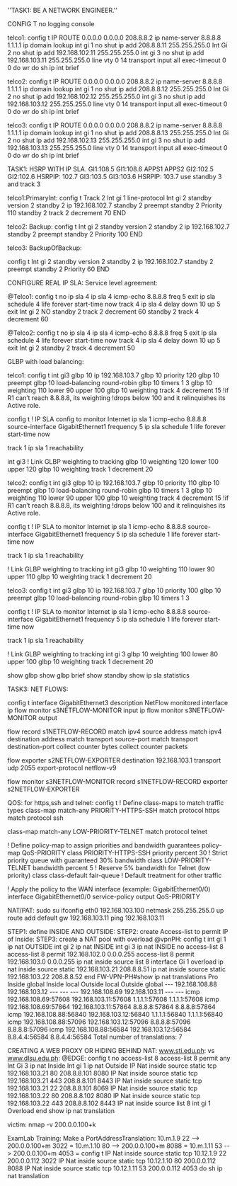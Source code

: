 ''TASK1: BE A NETWORK ENGINEER.''

CONFIG T
no logging console

telco1:
config t
IP ROUTE 0.0.0.0  0.0.0.0 208.8.8.2
ip name-server 8.8.8.8 1.1.1.1
ip domain lookup
int gi 1
no shut
ip add 208.8.8.11 255.255.255.0
Int Gi 2
no shut
ip add 192.168.102.11 255.255.255.0
int gi 3
no shut
ip add 192.168.103.11 255.255.255.0
line vty 0 14
 transport input all
 exec-timeout 0 0
do wr
do sh ip int brief


telco2:
config t
IP ROUTE 0.0.0.0  0.0.0.0 208.8.8.2
ip name-server 8.8.8.8 1.1.1.1
ip domain lookup
int gi 1
no shut
ip add 208.8.8.12 255.255.255.0
Int Gi 2
no shut
ip add 192.168.102.12 255.255.255.0
int gi 3
no shut
ip add 192.168.103.12 255.255.255.0
line vty 0 14
 transport input all
 exec-timeout 0 0
do wr
do sh ip int brief


telco3:
config t
IP ROUTE 0.0.0.0  0.0.0.0 208.8.8.2
ip name-server 8.8.8.8 1.1.1.1
ip domain lookup
int gi 1
no shut
ip add 208.8.8.13 255.255.255.0
Int Gi 2
no shut
ip add 192.168.102.13 255.255.255.0
int gi 3
no shut
ip add 192.168.103.13 255.255.255.0
line vty 0 14
 transport input all
 exec-timeout 0 0
do wr
do sh ip int brief

TASK1: HSRP WITH IP SLA.
GI1:108.5                        GI1:108.6
APPS1                             APPS2
GI2:102.5                        GI2:102.6
             HSRPIP:  102.7
GI3:103.5                        GI3:103.6
             HSRPIP:  103.7
          use standby 3 and track 3

telco1:PrimaryInt:
config t
Track 2 Int gi 1 line-protocol
Int gi 2
standby version 2
standby 2 ip 192.168.102.7
standby 2 preempt
standby 2 Priority 110
standby 2 track 2 decrement 70
END

telco2: Backup:
config t
Int gi 2
standby version 2
standby 2 ip 192.168.102.7
standby 2 preempt
standby 2 Priority 100
END

telco3: BackupOfBackup:

config t
Int gi 2
standby version 2
standby 2 ip 192.168.102.7
standby 2 preempt
standby 2 Priority 60
END

CONFIGURE REAL IP SLA: Service level agreement:

@Telco1:
config t
no ip sla 4
ip sla 4 
  icmp-echo 8.8.8.8
  freq 5
  exit
ip  sla  schedule 4 life forever start-time now
track  4  ip sla 4
  delay down 10 up 5
  exit
Int gi 2
NO standby 2 track 2 decrement 60
standby 2 track 4 decrement 60

@Telco2:
config t
no ip sla 4
ip sla 4 
  icmp-echo 8.8.8.8
  freq 5
  exit
ip  sla  schedule 4 life forever start-time now
track  4  ip sla 4
  delay down 10 up 5
  exit
Int gi 2
standby 2 track 4 decrement 50

GLBP with load balancing:

telco1:
config t
int gi3
glbp 10 ip 192.168.103.7
glbp 10 priority 120
glbp 10 preempt
glbp 10 load-balancing round-robin
glbp 10 timers 1 3
glbp 10 weighting 110 lower 90 upper 100
glbp 10 weighting track 4 decrement 15
!if R1 can’t reach 8.8.8.8, its weighting 
!drops below 100 and it relinquishes its Active role.

config t
! IP SLA config to monitor Internet
ip sla 1
 icmp-echo 8.8.8.8 source-interface GigabitEthernet1
 frequency 5
ip sla schedule 1 life forever start-time now

track 1 ip sla 1 reachability

int gi3
! Link GLBP weighting to tracking
glbp 10 weighting 120 lower 100 upper 120
glbp 10 weighting track 1 decrement 20


telco2:
config t
int gi3
glbp 10 ip 192.168.103.7
glbp 10 priority 110
glbp 10 preempt
glbp 10 load-balancing round-robin
glbp 10 timers 1 3
glbp 10 weighting 110 lower 90 upper 100
glbp 10 weighting track 4 decrement 15
!if R1 can’t reach 8.8.8.8, its weighting 
!drops below 100 and it relinquishes its Active role.

config t
! IP SLA to monitor Internet
ip sla 1
 icmp-echo 8.8.8.8 source-interface GigabitEthernet1
 frequency 5
ip sla schedule 1 life forever start-time now

track 1 ip sla 1 reachability

! Link GLBP weighting to tracking
int gi3
glbp 10 weighting 110 lower 90 upper 110
glbp 10 weighting track 1 decrement 20


telco3:
config t
int gi3
glbp 10 ip 192.168.103.7
glbp 10 priority 100
glbp 10 preempt
glbp 10 load-balancing round-robin
glbp 10 timers 1 3

config t
! IP SLA to monitor Internet
ip sla 1
 icmp-echo 8.8.8.8 source-interface GigabitEthernet1
 frequency 5
ip sla schedule 1 life forever start-time now

track 1 ip sla 1 reachability

! Link GLBP weighting to tracking
int gi 3
glbp 10 weighting 100 lower 80 upper 100
glbp 10 weighting track 1 decrement 20


show glbp
show glbp brief
show standby
show ip sla statistics

TASK3: NET FLOWS:

config t
interface GigabitEthernet3
 description NetFlow monitored interface
 ip flow monitor s3NETFLOW-MONITOR input
 ip flow monitor s3NETFLOW-MONITOR output

flow record s1NETFLOW-RECORD
 match ipv4 source address
 match ipv4 destination address
 match transport source-port
 match transport destination-port
 collect counter bytes
 collect counter packets

flow exporter s2NETFLOW-EXPORTER
 destination 192.168.103.1
 transport udp 2055
 export-protocol netflow-v9

flow monitor s3NETFLOW-MONITOR
 record s1NETFLOW-RECORD
 exporter s2NETFLOW-EXPORTER

QOS: for https,ssh and telnet:
config t
! Define class-maps to match traffic types
class-map match-any PRIORITY-HTTPS-SSH
 match protocol https
 match protocol ssh

class-map match-any LOW-PRIORITY-TELNET
 match protocol telnet

! Define policy-map to assign priorities and bandwidth guarantees
policy-map QoS-PRIORITY
 class PRIORITY-HTTPS-SSH
  priority percent 30       ! Strict priority queue with guaranteed 30% bandwidth
 class LOW-PRIORITY-TELNET
  bandwidth percent 5       ! Reserve 5% bandwidth for Telnet (low priority)
 class class-default
  fair-queue                ! Default treatment for other traffic

! Apply the policy to the WAN interface (example: GigabitEthernet0/0)
interface GigabitEthernet0/0
 service-policy output QoS-PRIORITY




NAT/PAT:
sudo su
ifconfig eth0 192.168.103.100 netmask 255.255.255.0 up
route add default gw 192.168.103.11
ping 192.168.103.11

STEP1: define INSIDE AND OUTSIDE:
STEP2: create Access-list to permit IP of Inside:
STEP3: create a NAT pool with overload
@vpnPH:
config t
int gi 1
ip nat OUTSIDE
int gi 2
ip nat INSIDE
int gi 3
ip nat INSIDE
no access-list 8
access-list 8 permit 192.168.102.0 0.0.0.255
access-list 8 permit 192.168.103.0 0.0.0.255
ip nat inside source list 8 interface Gi 1 overload
ip nat inside source static 192.168.103.21 208.8.8.51
ip nat inside source static 192.168.103.22 208.8.8.52
end
FW-VPN-PH#show ip nat translations 
Pro  Inside global         Inside local          Outside local         Outside global
---  192.168.108.88        192.168.103.12        ---                   ---
---  192.168.108.69        192.168.103.11        ---                   ---
icmp 192.168.108.69:57608  192.168.103.11:57608  1.1.1.1:57608         1.1.1.1:57608
icmp 192.168.108.69:57864  192.168.103.11:57864  8.8.8.8:57864         8.8.8.8:57864
icmp 192.168.108.88:56840  192.168.103.12:56840  1.1.1.1:56840         1.1.1.1:56840
icmp 192.168.108.88:57096  192.168.103.12:57096  8.8.8.8:57096         8.8.8.8:57096
icmp 192.168.108.88:56584  192.168.103.12:56584  8.8.4.4:56584         8.8.4.4:56584
Total number of translations: 7

CREATING A WEB PROXY OR HIDING BEHIND NAT:
www.sti.edu.ph:      vs     www.dlsu.edu.ph:
@EDGE:
config t
no access-list 8
access-list 8 permit any
Int Gi 3
 ip nat Inside
Int gi 1
 ip nat Outside
IP Nat inside source static tcp 192.168.103.21 80 208.8.8.101 8080
IP Nat inside source static tcp 192.168.103.21 443 208.8.8.101 8443
IP Nat inside source static tcp 192.168.103.21 22 208.8.8.101 8069
IP Nat inside source static tcp 192.168.103.22 80 208.8.8.102 8080
IP Nat inside source static tcp 192.168.103.22 443 208.8.8.102 8443
IP nat inside source list 8 int gi 1 Overload
end
show ip nat translation

victim: nmap -v 200.0.0.100+k

ExamLab Training: Make a PortAddressTranslation:
10.m.1.9 22 --> 200.0.0.100+m 3022 =
10.m.1.10 80 --> 200.0.0.100+m 8088 = 
10.m.1.11 53 --> 200.0.0.100+m 4053 =
config t
IP Nat inside source static tcp 10.12.1.9 22 200.0.0.112 3022
IP Nat inside source static tcp 10.12.1.10 80 200.0.0.112 8088
IP Nat inside source static tcp 10.12.1.11 53 200.0.0.112 4053
do sh ip nat translation
